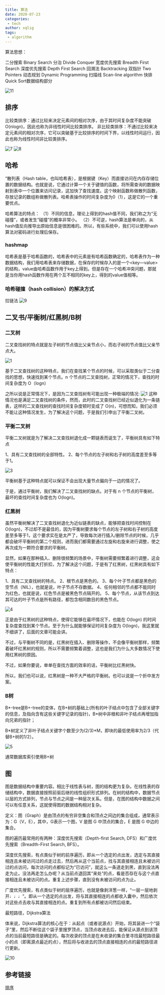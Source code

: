 ```yaml
---
title: 算法
date: 2020-07-23
categories:
 - tech
author: xqlig
tags:
 - algorithm
---
```


算法思想：

二分搜索 Binary Search 
分治 Divide Conquer 
宽度优先搜索 Breadth First Search 
深度优先搜索 Depth First Search
回溯法 Backtracking 
双指针 Two Pointers 
动态规划 Dynamic Programming 
扫描线 Scan-line algorithm
快排 Quick Sort数据结构部分

<!-- more -->

![11](../2020/images/algo/algo-11.jpg)

## 排序

比较类排序：通过比较来决定元素间的相对次序，由于其时间复杂度不能突破O(nlogn)，因此也称为非线性时间比较类排序。
非比较类排序：不通过比较来决定元素间的相对次序，它可以突破基于比较排序的时间下界，以线性时间运行，因此也称为线性时间非比较类排序。

![7](../2020/images/algo/algo-7.jpg)
![8](../2020/images/algo/algo-8.jpg)


## 哈希

“散列表（Hash table，也叫哈希表），是根据键（Key）而直接访问在内存存储位置的数据结构。也就是说，它通过计算一个关于键值的函数，将所需查询的数据映射到表中一个位置来访问记录，这加快了查找速度。这个映射函数称做散列函数，存放记录的数组称做散列表。哈希表操作的时间复杂度为0（1），这是它的一个重要优点。

哈希算法的特点：
（1）不同的信息，理论上得到的hash值不同，我们称之为“无碰撞”，或者发生“碰撞”的概率非常小。
（2）不可逆，hash算法是单向的，从hash值反向推导出原始信息是很困难的。所以，有些系统中，我们可以使用hash算法对密码进行处理后保存。

### hashmap

哈希表是基于哈希函数的，哈希表中的元素是有哈希函数确定的，哈希表作为一种数据结构，我们用哈希表来存储数据，在保存的时候存入的是一个<key—value>的结构，value由哈希函数作用于key上得到。但是存在一个哈希冲突问题，那就是当你用hash函数作用在两个互不相同的key上，得到的value值相等。

### 哈希碰撞（hash collision）的解决方式

拉链法
![9](../2020/images/algo/algo-9.jpg)

## 二叉书/平衡树/红黑树/B树

### 二叉树

二叉查找树的特点就是左子树的节点值比父亲节点小，而右子树的节点值比父亲节点大。

![1](../2020/images/algo/algo-1.jpg)

基于二叉查找树的这种特点，我们在查找某个节点的时候，可以采取类似于二分查找的思想，快速找到某个节点。n 个节点的二叉查找树，正常的情况下，查找的时间复杂度为 O（logn）

之所以说是正常情况下，是因为二叉查找树有可能出现一种极端的情况:
![1](../2020/images/algo/algo-2.jpg)
这种情况也是满足二叉查找树的条件，然而，此时的二叉查找树已经近似退化为一条链表，这样的二叉查找树的查找时间复杂度顿时变成了 O(n)，可想而知，我们必须不能让这种情况发生，为了解决这个问题，于是我们引申出了平衡二叉树。

### 平衡二叉树

平衡二叉树就是为了解决二叉查找树退化成一颗链表而诞生了，平衡树具有如下特点

1、具有二叉查找树的全部特性。
2、每个节点的左子树和右子树的高度差至多等于1。

![3](../2020/images/algo/algo-3.jpg)

平衡树基于这种特点就可以保证不会出现大量节点偏向于一边的情况了。

于是，通过平衡树，我们解决了二叉查找树的缺点。对于有 n 个节点的平衡树，最坏的查找时间复杂度也为 O(logn)。

### 红黑树

虽然平衡树解决了二叉查找树退化为近似链表的缺点，能够把查找时间控制在 O(logn)，不过却不是最佳的，因为平衡树要求每个节点的左子树和右子树的高度差至多等于1，这个要求实在是太严了，导致每次进行插入/删除节点的时候，几乎都会破坏平衡树的第二个规则，进而我们都需要通过左旋和右旋来进行调整，使之再次成为一颗符合要求的平衡树。

显然，如果在那种插入、删除很频繁的场景中，平衡树需要频繁着进行调整，这会使平衡树的性能大打折扣，为了解决这个问题，于是有了红黑树，红黑树具有如下特点：

1、具有二叉查找树的特点。
2、根节点是黑色的。
3、每个叶子节点都是黑色的空节点（NIL），也就是说，叶子节点不存数据。
4、任何相邻的节点都不能同时为红色，也就是说，红色节点是被黑色节点隔开的。
5、每个节点，从该节点到达其可达的叶子节点是所有路径，都包含相同数目的黑色节点。

![4](../2020/images/algo/algo-4.jpg)

正是由于红黑树的这种特点，使得它能够在最坏情况下，也能在 O(logn) 的时间复杂度查找到某个节点。至于为什么就能够保证时间复杂度为 O(logn)，我这里就不细讲了，后面的文章可能会讲。

不过，与平衡树不同的是，红黑树在插入、删除等操作，不会像平衡树那样，频繁着破坏红黑树的规则，所以不需要频繁着调整，这也是我们为什么大多数情况下使用红黑树的原因。

不过，如果你要说，单单在查找方面的效率的话，平衡树比红黑树快。

所以，我们也可以说，红黑树是一种不大严格的平衡树。也可以说是一个折中发方案。

### B树

B*-tree是B+-tree的变体，在B+树的基础上(所有的叶子结点中包含了全部关键字的信息，及指向含有这些关键字记录的指针)，B*树中非根和非叶子结点再增加指向兄弟的指针；

B*树定义了非叶子结点关键字个数至少为(2/3)*M，即块的最低使用率为2/3（代替B+树的1/2）。

![5](../2020/images/algo/algo-5.jpg)

通常数据库索引使用B+树

## 图

图是数据结构中重要内容。相比于线性表与树，图的结构更为复杂。在线性表的存储结构中，数据直接按照前驱后继的线性组织形式排列。在树的结构中，数据节点以层的方式排列，节点与节点之间是一种层次关系。但是，在图的结构中数据之间可以有任意关系，这就使得图的数据结构相对复杂。

定义：图（Graph）是由顶点的有穷非空集合和顶点之间边的集合组成，通常表示为：G（V，E），其中，G表示一个图，V 是图 G 中顶点的集合，E 是图 G 中边的集合。

图的遍历最常用的有两种：深度优先搜索（Depth-first Search, DFS）和广度优先搜索（Breadth-First Search, BFS）。

深度优先搜索，有点类似于树的前序遍历，即从一个选定的点出发，选定与其直接相连且未被访问过的点走过去，然后再从这个当前点，找与其直接相连且未被访问过的点访问，每次访问的点都标记为“已访问”，就这么一条道走到黑，直到没法再走为止。没法再走怎么办呢？从当前点退回其“来处”的点，看是否存在与这个点直接相连且未被访问的点。重复上述步骤，直到没有未被访问的点为止。

广度优先搜索，有点类似于树的层序遍历，也就是像剥洋葱一样，“一层一层地剥开♩♩♩”。即从一个选定的点出发，将与其直接相连的点都收入囊中，然后依次对这些点去收与其直接相连的点。重复到所有点都被访问然后结束。

最短路径，Dijkstra算法

体来说，Dijkstra算法的核心在于：从起点（或者说源点）开始，将其装进一个“袋子”里，然后不断往这个袋子里搜罗顶点，当顶点收进去后，能保证从源点到该顶点的当前最短路径是确定的。每次收录的顶点是在未收录的集合里寻找最短路径最小的点（即离源点最近的点），然后将与收进去的顶点直接相连的点的最短路径进行更新。

![10](../2020/images/algo/algo-10.jpg)

## 参考链接

[排序](https://zhuanlan.zhihu.com/p/73714165)